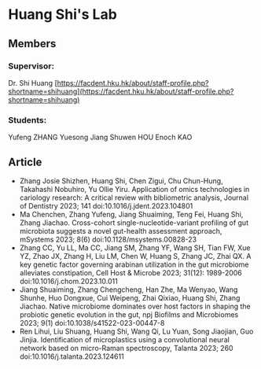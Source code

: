 # Huang Shi's Lab

## Members
### Supervisor:
Dr. Shi Huang [https://facdent.hku.hk/about/staff-profile.php?shortname=shihuang](https://facdent.hku.hk/about/staff-profile.php?shortname=shihuang)

### Students:
Yufeng ZHANG
Yuesong	Jiang
Shuwen HOU
Enoch KAO

## Article
* Zhang Josie Shizhen, Huang Shi, Chen Zigui, Chu Chun-Hung, Takahashi Nobuhiro, Yu Ollie Yiru. Application of omics technologies in cariology research: A critical review with bibliometric analysis, Journal of Dentistry 2023; 141 doi:10.1016/j.jdent.2023.104801
* Ma Chenchen, Zhang Yufeng, Jiang Shuaiming, Teng Fei, Huang Shi, Zhang Jiachao. Cross-cohort single-nucleotide-variant profiling of gut microbiota suggests a novel gut-health assessment approach, mSystems 2023; 8(6) doi:10.1128/msystems.00828-23
* Zhang CC, Yu LL, Ma CC, Jiang SM, Zhang YF, Wang SH, Tian FW, Xue YZ, Zhao JX, Zhang H, Liu LM, Chen W, Huang S, Zhang JC, Zhai QX. A key genetic factor governing arabinan utilization in the gut microbiome alleviates constipation, Cell Host & Microbe 2023; 31(12): 1989-2006 doi:10.1016/j.chom.2023.10.011
* Jiang Shuaiming, Zhang Chengcheng, Han Zhe, Ma Wenyao, Wang Shunhe, Huo Dongxue, Cui Weipeng, Zhai Qixiao, Huang Shi, Zhang Jiachao. Native microbiome dominates over host factors in shaping the probiotic genetic evolution in the gut, npj Biofilms and Microbiomes 2023; 9(1) doi:10.1038/s41522-023-00447-8
* Ren Lihui, Liu Shuang, Huang Shi, Wang Qi, Lu Yuan, Song Jiaojian, Guo Jinjia. Identification of microplastics using a convolutional neural network based on micro-Raman spectroscopy, Talanta 2023; 260 doi:10.1016/j.talanta.2023.124611
